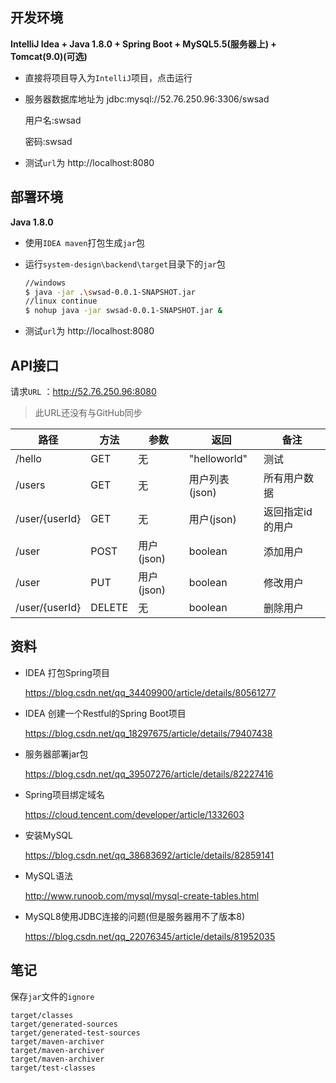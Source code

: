 ## 开发环境

**IntelliJ Idea + Java 1.8.0 + Spring Boot + MySQL5.5(服务器上) + Tomcat(9.0)(可选)** 



- 直接将项目导入为`IntelliJ`项目，点击运行

- 服务器数据库地址为 jdbc:mysql://52.76.250.96:3306/swsad

  用户名:swsad

  密码:swsad

- 测试`url`为 http://localhost:8080

## 部署环境

**Java 1.8.0**



- 使用`IDEA maven`打包生成`jar`包

- 运行`system-design\backend\target`目录下的`jar`包

  ```bash
  //windows
  $ java -jar .\swsad-0.0.1-SNAPSHOT.jar 
  //linux continue
  $ nohup java -jar swsad-0.0.1-SNAPSHOT.jar &

  ```

- 测试`url`为 http://localhost:8080

## API接口

请求`URL` ：http://52.76.250.96:8080

> 此URL还没有与GitHub同步

| 路径 | 方法 | 参数 | 返回 | 备注   |
| ---- | ---- | ---- | ---- | ------ |
| /hello | GET | 无 | "helloworld" | 测试 |
| /users | GET | 无 | 用户列表(json) | 所有用户数据 |
| /user/{userId} | GET | 无 | 用户(json) | 返回指定id的用户 |
| /user | POST | 用户(json) | boolean | 添加用户 |
| /user | PUT | 用户(json) | boolean | 修改用户 |
| /user/{userId} | DELETE | 无 | boolean | 删除用户 |

## 资料

- IDEA 打包Spring项目

  <https://blog.csdn.net/qq_34409900/article/details/80561277>

- IDEA 创建一个Restful的Spring Boot项目

  <https://blog.csdn.net/qq_18297675/article/details/79407438>

- 服务器部署jar包

  <https://blog.csdn.net/qq_39507276/article/details/82227416>

- Spring项目绑定域名

  <https://cloud.tencent.com/developer/article/1332603>

- 安装MySQL

  <https://blog.csdn.net/qq_38683692/article/details/82859141>

- MySQL语法

  <http://www.runoob.com/mysql/mysql-create-tables.html>

- MySQL8使用JDBC连接的问题(但是服务器用不了版本8)

  <https://blog.csdn.net/qq_22076345/article/details/81952035>

## 笔记

保存`jar`文件的`ignore`

```
target/classes
target/generated-sources
target/generated-test-sources
target/maven-archiver
target/maven-archiver
target/maven-archiver
target/test-classes
```

